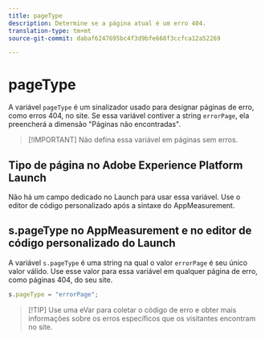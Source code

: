 ```yaml
---
title: pageType
description: Determine se a página atual é um erro 404.
translation-type: tm+mt
source-git-commit: dabaf6247695bc4f3d9bfe668f3ccfca12a52269

---
```



# pageType

A variável `pageType` é um sinalizador usado para designar páginas de erro, como erros 404, no site. Se essa variável contiver a string `errorPage`, ela preencherá a dimensão &quot;Páginas não encontradas&quot;.

>[!IMPORTANT] Não defina essa variável em páginas sem erros.

## Tipo de página no Adobe Experience Platform Launch

Não há um campo dedicado no Launch para usar essa variável. Use o editor de código personalizado após a sintaxe do AppMeasurement.

## s.pageType no AppMeasurement e no editor de código personalizado do Launch

A variável `s.pageType` é uma string na qual o valor `errorPage` é seu único valor válido. Use esse valor para essa variável em qualquer página de erro, como páginas 404, do seu site.

```js
s.pageType = "errorPage";
```

>[!TIP] Use uma eVar para coletar o código de erro e obter mais informações sobre os erros específicos que os visitantes encontram no site.
